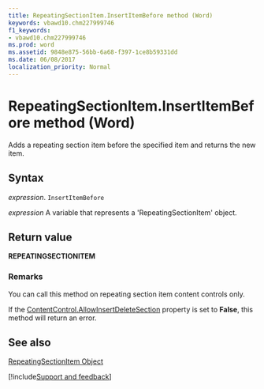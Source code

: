 ```yaml
---
title: RepeatingSectionItem.InsertItemBefore method (Word)
keywords: vbawd10.chm227999746
f1_keywords:
- vbawd10.chm227999746
ms.prod: word
ms.assetid: 9848e875-56bb-6a68-f397-1ce8b59331dd
ms.date: 06/08/2017
localization_priority: Normal
---
```



# RepeatingSectionItem.InsertItemBefore method (Word)

Adds a repeating section item before the specified item and returns the new item.


## Syntax

_expression_. `InsertItemBefore`

_expression_ A variable that represents a 'RepeatingSectionItem' object.


## Return value

 **REPEATINGSECTIONITEM**


### Remarks

You can call this method on repeating section item content controls only.

If the [ContentControl.AllowInsertDeleteSection](Word.contentcontrol.allowinsertdeletesection.md) property is set to **False**, this method will return an error.


## See also


[RepeatingSectionItem Object](Word.repeatingsectionitem.md)

[!include[Support and feedback](~/includes/feedback-boilerplate.md)]